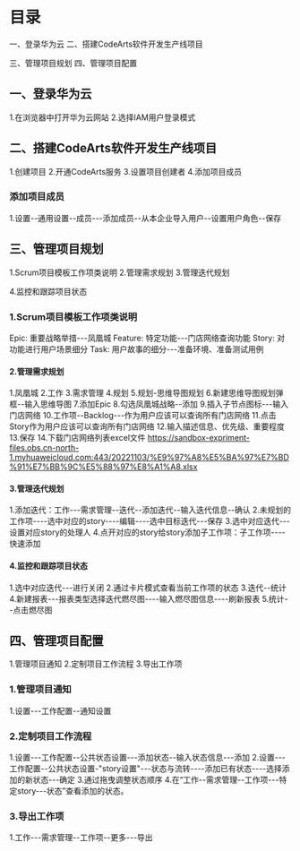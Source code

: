 # 目录
一、登录华为云
二、搭建CodeArts软件开发生产线项目

三、管理项目规划
四、管理项目配置

## 一、登录华为云
1.在浏览器中打开华为云网站
2.选择IAM用户登录模式

## 二、搭建CodeArts软件开发生产线项目
1.创建项目
2.开通CodeArts服务
3.设置项目创建者
4.添加项目成员

### 添加项目成员
1.设置--通用设置--成员---添加成员--从本企业导入用户--设置用户角色--保存

## 三、管理项目规划
1.Scrum项目模板工作项类说明
2.管理需求规划
3.管理迭代规划

4.监控和跟踪项目状态

### 1.Scrum项目模板工作项类说明
Epic: 重要战略举措---凤凰城
Feature: 特定功能---门店网络查询功能
Story: 对功能进行用户场景细分
Task:  用户故事的细分---准备环境、准备测试用例

#### 2.管理需求规划
1.凤凰城
2.工作
3.需求管理
4.规划
5.规划-思维导图规划
6.新建思维导图规划弹框--输入思维导图
7.添加Epic
8.勾选凤凰城战略--添加
9.插入子节点图标---输入门店网络
10.工作项--Backlog---作为用户应该可以查询所有门店网络
11.点击Story作为用户应该可以查询所有门店网络
12.输入描述信息、优先级、重要程度
13.保存
14.下载门店网络列表excel文件
https://sandbox-expriment-files.obs.cn-north-1.myhuaweicloud.com:443/20221103/%E9%97%A8%E5%BA%97%E7%BD%91%E7%BB%9C%E5%88%97%E8%A1%A8.xlsx

#### 3.管理迭代规划
1.添加迭代：工作---需求管理--迭代--添加迭代--输入迭代信息--确认
2.未规划的工作项----选中对应的story----编辑----选中目标迭代---保存
3.选中对应迭代---设置对应story的处理人
4.点开对应的story给story添加子工作项：子工作项----快速添加

#### 4.监控和跟踪项目状态
1.选中对应迭代---进行关闭
2.通过卡片模式查看当前工作项的状态
3.迭代--统计
4.新建报表---报表类型选择迭代燃尽图----输入燃尽图信息----刷新报表
5.统计--点击燃尽图

## 四、管理项目配置
1.管理项目通知
2.定制项目工作流程
3.导出工作项

### 1.管理项目通知
1.设置---工作配置--通知设置

### 2.定制项目工作流程
1.设置---工作配置--公共状态设置---添加状态--输入状态信息---添加
2.设置---工作配置--公共状态设置-"story设置"---状态与流转----添加已有状态----选择添加的新状态---确定
3.通过拖曳调整状态顺序
4.在“工作--需求管理--工作项---特定story---状态”查看添加的状态。

### 3.导出工作项
1.工作---需求管理--工作项--更多---导出